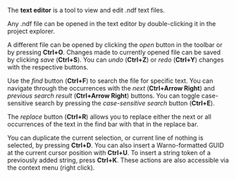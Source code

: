 The **text editor** is a tool to view and edit .ndf text files.

Any .ndf file can be opened in the text editor by double-clicking it in the project explorer. 

A different file can be opened by clicking the *open* button in the toolbar or by pressing **Ctrl+O**. Changes made to currently opened file can be saved by clicking *save* (**Ctrl+S**). You can *undo* (**Ctrl+Z**) or *redo* (**Ctrl+Y**) changes with the respective buttons.

Use the *find* button (**Ctrl+F**) to search the file for specific text. You can navigate through the occurrences with the *next* (**Ctrl+Arrow Right**) and *previous search result* (**Ctrl+Arrow Right**) buttons. You can toggle case-sensitive search by pressing the *case-sensitive search* button (**Ctrl+E**).

The *replace* button (**Ctrl+R**) allows you to replace either the next or all occurrences of the text in the find bar with that in the replace bar.

You can duplicate the current selection, or current line of nothing is selected, by pressing **Ctrl+D**. You can also insert a Warno-formatted GUID at the current cursor position with **Ctrl+U**. To insert a string token of a previously added string, press **Ctrl+K**. These actions are also accessible via the context menu (right click).